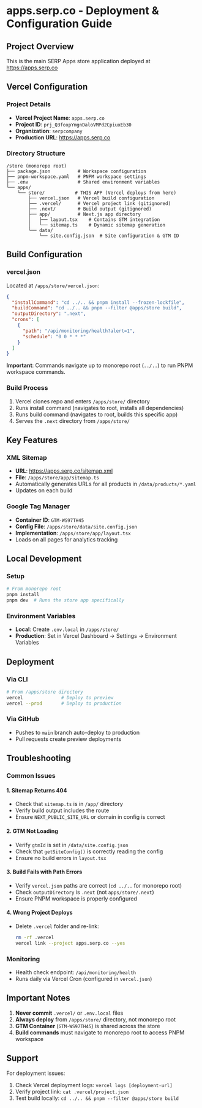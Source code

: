 # apps.serp.co - Deployment & Configuration Guide

## Project Overview
This is the main SERP Apps store application deployed at https://apps.serp.co

## Vercel Configuration

### Project Details
- **Vercel Project Name**: `apps.serp.co`
- **Project ID**: `prj_Q3foxpYmgnDaloVMPd2CpiuxEb30`
- **Organization**: `serpcompany`
- **Production URL**: https://apps.serp.co

### Directory Structure
```
/store (monorepo root)
├── package.json          # Workspace configuration
├── pnpm-workspace.yaml   # PNPM workspace settings
├── .env                  # Shared environment variables
└── apps/
    └── store/           # THIS APP (Vercel deploys from here)
        ├── vercel.json   # Vercel build configuration
        ├── .vercel/      # Vercel project link (gitignored)
        ├── .next/        # Build output (gitignored)
        ├── app/          # Next.js app directory
        │   ├── layout.tsx    # Contains GTM integration
        │   └── sitemap.ts    # Dynamic sitemap generation
        └── data/
            └── site.config.json  # Site configuration & GTM ID
```

## Build Configuration

### vercel.json
Located at `/apps/store/vercel.json`:
```json
{
  "installCommand": "cd ../.. && pnpm install --frozen-lockfile",
  "buildCommand": "cd ../.. && pnpm --filter @apps/store build",
  "outputDirectory": ".next",
  "crons": [
    {
      "path": "/api/monitoring/health?alert=1",
      "schedule": "0 0 * * *"
    }
  ]
}
```

**Important**: Commands navigate up to monorepo root (`../..`) to run PNPM workspace commands.

### Build Process
1. Vercel clones repo and enters `/apps/store/` directory
2. Runs install command (navigates to root, installs all dependencies)
3. Runs build command (navigates to root, builds this specific app)
4. Serves the `.next` directory from `/apps/store/`

## Key Features

### XML Sitemap
- **URL**: https://apps.serp.co/sitemap.xml
- **File**: `/apps/store/app/sitemap.ts`
- Automatically generates URLs for all products in `/data/products/*.yaml`
- Updates on each build

### Google Tag Manager
- **Container ID**: `GTM-WS97TH45`
- **Config File**: `/apps/store/data/site.config.json`
- **Implementation**: `/apps/store/app/layout.tsx`
- Loads on all pages for analytics tracking

## Local Development

### Setup
```bash
# From monorepo root
pnpm install
pnpm dev  # Runs the store app specifically
```

### Environment Variables
- **Local**: Create `.env.local` in `/apps/store/`
- **Production**: Set in Vercel Dashboard → Settings → Environment Variables

## Deployment

### Via CLI
```bash
# From /apps/store directory
vercel              # Deploy to preview
vercel --prod       # Deploy to production
```

### Via GitHub
- Pushes to `main` branch auto-deploy to production
- Pull requests create preview deployments

## Troubleshooting

### Common Issues

#### 1. Sitemap Returns 404
- Check that `sitemap.ts` is in `/app/` directory
- Verify build output includes the route
- Ensure `NEXT_PUBLIC_SITE_URL` or domain in config is correct

#### 2. GTM Not Loading
- Verify `gtmId` is set in `/data/site.config.json`
- Check that `getSiteConfig()` is correctly reading the config
- Ensure no build errors in `layout.tsx`

#### 3. Build Fails with Path Errors
- Verify `vercel.json` paths are correct (`cd ../..` for monorepo root)
- Check `outputDirectory` is `.next` (not `apps/store/.next`)
- Ensure PNPM workspace is properly configured

#### 4. Wrong Project Deploys
- Delete `.vercel` folder and re-link:
  ```bash
  rm -rf .vercel
  vercel link --project apps.serp.co --yes
  ```

### Monitoring
- Health check endpoint: `/api/monitoring/health`
- Runs daily via Vercel Cron (configured in `vercel.json`)

## Important Notes

1. **Never commit** `.vercel/` or `.env.local` files
2. **Always deploy** from `/apps/store/` directory, not monorepo root
3. **GTM Container** (`GTM-WS97TH45`) is shared across the store
4. **Build commands** must navigate to monorepo root to access PNPM workspace

## Support

For deployment issues:
1. Check Vercel deployment logs: `vercel logs [deployment-url]`
2. Verify project link: `cat .vercel/project.json`
3. Test build locally: `cd ../.. && pnpm --filter @apps/store build`